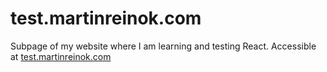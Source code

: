 # test.martinreinok.com
Subpage of my website where I am learning and testing React.
Accessible at [test.martinreinok.com](https://test.martinreinok.com/)
